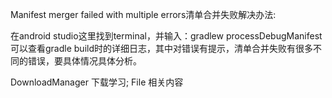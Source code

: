 
Manifest merger failed with multiple errors清单合并失败解决办法:

在android studio这里找到terminal，并输入：gradlew processDebugManifest可以查看gradle build时的详细日志，其中对错误有提示，清单合并失败有很多不同的错误，要具体情况具体分析。

DownloadManager 下载学习;
File 相关内容